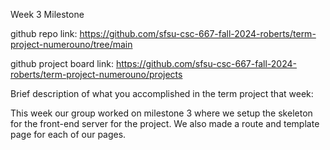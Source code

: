Week 3 Milestone

github repo link:
https://github.com/sfsu-csc-667-fall-2024-roberts/term-project-numerouno/tree/main

github project board link:
https://github.com/sfsu-csc-667-fall-2024-roberts/term-project-numerouno/projects



Brief description of what you accomplished in the term project that week:

This week our group worked on milestone 3 where we setup the skeleton for the front-end server for the project. We also made a route and template page for each of our pages.